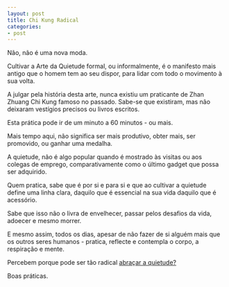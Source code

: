```yaml
---
layout: post
title: Chi Kung Radical 
categories:
- post
---
```

Não, não é uma nova moda. 

Cultivar a Arte da Quietude formal, ou informalmente, é o manifesto mais antigo que o homem tem ao seu dispor, para lidar com todo o movimento à sua volta. 

A julgar pela história desta arte, nunca existiu um praticante de Zhan Zhuang Chi Kung famoso no passado. Sabe-se que existiram, mas não deixaram vestígios precisos ou livros escritos. 

Esta prática pode ir de um minuto a 60 minutos - ou mais.

Mais tempo aqui, não significa ser mais produtivo, obter mais, ser promovido, ou ganhar uma medalha.

A quietude, não é algo popular quando é mostrado às visitas ou aos colegas de emprego, comparativamente como o último gadget que possa ser adquirido. 

Quem pratica, sabe que é por si e para si e que ao cultivar a quietude define uma linha clara, daquilo que é essencial na sua vida daquilo que é acessório. 

Sabe que isso não o livra de envelhecer, passar pelos desafios da vida, adoecer e mesmo morrer. 

E mesmo assim, todos os dias, apesar de não fazer de si alguém mais que os outros seres humanos - pratica, reflecte e contempla o corpo, a respiração e mente. 

Percebem porque pode ser tão radical [abraçar a quietude?](http://www.youtube.com/watch?v=9f17sT9P4FU&t=11m54s)

Boas práticas. 
